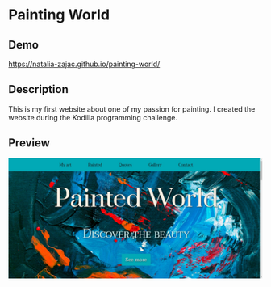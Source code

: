 # Painting World
 
 ## Demo
 https://natalia-zajac.github.io/painting-world/
 
 ## Description
 This is my first website about one of my passion for painting. I created the website during the Kodilla programming challenge.
 
 ## Preview
 ![Painting World](painting-world.jpg)
